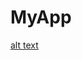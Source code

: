 # MyApp

[alt text](https://github.com/ianSurii/Flutter_guided_project/blob/master/Screenshot%20from%202021-02-28%2020-54-05.png)
